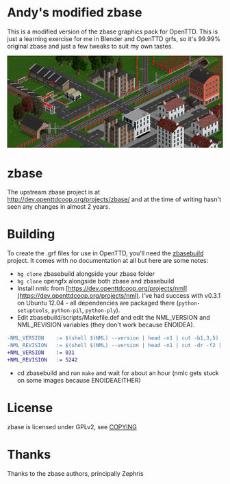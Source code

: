 # Andy's modified zbase

This is a modified version of the zbase graphics pack for OpenTTD. This is
just a learning exercise for me in Blender and OpenTTD grfs, so it's 99.99% original
zbase and just a few tweaks to suit my own tastes.

![screenshot](https://raw.githubusercontent.com/gravitystorm/zbase/master/preview.png)

# zbase

The upstream zbase project is at http://dev.openttdcoop.org/projects/zbase/ and
at the time of writing hasn't seen any changes in almost 2 years.

# Building

To create the .grf files for use in OpenTTD, you'll need the
[zbasebuild](http://dev.openttdcoop.org/projects/zbasebuild/) project. It comes
with no documentation at all but here are some notes:

* `hg clone` zbasebuild alongside your zbase folder
* `hg clone` opengfx alongside both zbase and zbasebuild
* Install nmlc from [https://dev.openttdcoop.org/projects/nml](https://dev.openttdcoop.org/projects/nml).
I've had success with v0.3.1 on Ubuntu 12.04 - all dependencies are packaged there (`python-setuptools`, `python-pil`, `python-ply`).
* Edit zbasebuild/scripts/Makefile.def and edit the NML_VERSION and NML_REVISION variables (they don't work because ENOIDEA).

```diff
-NML_VERSION    := $(shell $(NML) --version | head -n1 | cut -b1,3,5)
-NML_REVISION   := $(shell $(NML) --version | head -n1 | cut -dr -f2 | cut -d: -f1 | cut -dM -f1)
+NML_VERSION    := 031
+NML_REVISION   := 5242
```
* cd zbasebuild and run `make` and wait for about an hour (nmlc gets stuck on some images because ENOIDEAEITHER)

# License

zbase is licensed under GPLv2, see [COPYING](COPYING)

# Thanks

Thanks to the zbase authors, principally Zephris


